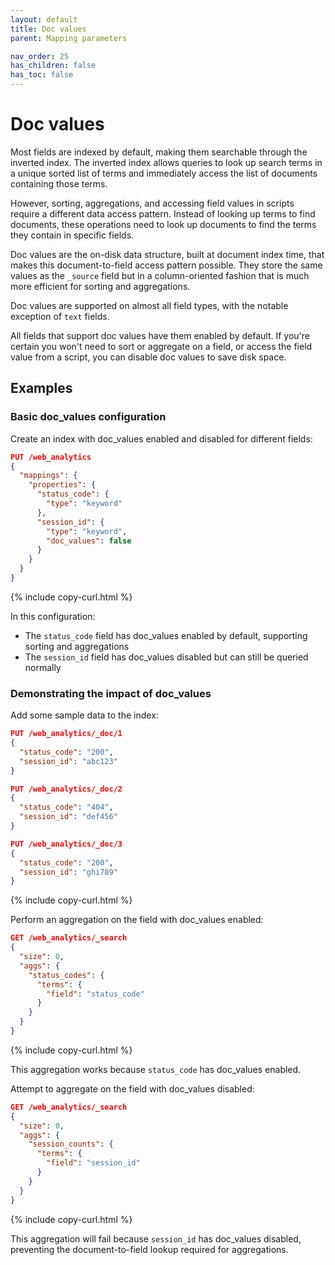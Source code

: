 ```yaml
---
layout: default
title: Doc values
parent: Mapping parameters

nav_order: 25
has_children: false
has_toc: false
---
```


# Doc values

Most fields are indexed by default, making them searchable through the inverted index. The inverted index allows queries to look up search terms in a unique sorted list of terms and immediately access the list of documents containing those terms.

However, sorting, aggregations, and accessing field values in scripts require a different data access pattern. Instead of looking up terms to find documents, these operations need to look up documents to find the terms they contain in specific fields.

Doc values are the on-disk data structure, built at document index time, that makes this document-to-field access pattern possible. They store the same values as the `_source` field but in a column-oriented fashion that is much more efficient for sorting and aggregations.

Doc values are supported on almost all field types, with the notable exception of `text` fields.

All fields that support doc values have them enabled by default. If you're certain you won't need to sort or aggregate on a field, or access the field value from a script, you can disable doc values to save disk space.

## Examples

### Basic doc_values configuration

Create an index with doc_values enabled and disabled for different fields:

```json
PUT /web_analytics
{
  "mappings": {
    "properties": {
      "status_code": {
        "type": "keyword"
      },
      "session_id": {
        "type": "keyword",
        "doc_values": false
      }
    }
  }
}
```
{% include copy-curl.html %}

In this configuration:
- The `status_code` field has doc_values enabled by default, supporting sorting and aggregations
- The `session_id` field has doc_values disabled but can still be queried normally

### Demonstrating the impact of doc_values

Add some sample data to the index:

```json
PUT /web_analytics/_doc/1
{
  "status_code": "200",
  "session_id": "abc123"
}

PUT /web_analytics/_doc/2
{
  "status_code": "404",
  "session_id": "def456"
}

PUT /web_analytics/_doc/3
{
  "status_code": "200",
  "session_id": "ghi789"
}
```
{% include copy-curl.html %}

Perform an aggregation on the field with doc_values enabled:

```json
GET /web_analytics/_search
{
  "size": 0,
  "aggs": {
    "status_codes": {
      "terms": {
        "field": "status_code"
      }
    }
  }
}
```
{% include copy-curl.html %}

This aggregation works because `status_code` has doc_values enabled.

Attempt to aggregate on the field with doc_values disabled:

```json
GET /web_analytics/_search
{
  "size": 0,
  "aggs": {
    "session_counts": {
      "terms": {
        "field": "session_id"
      }
    }
  }
}
```
{% include copy-curl.html %}

This aggregation will fail because `session_id` has doc_values disabled, preventing the document-to-field lookup required for aggregations.
